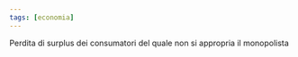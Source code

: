 ```yaml
---
tags: [economia]
---
```

Perdita di surplus dei consumatori del quale non si appropria il monopolista